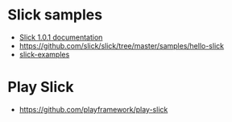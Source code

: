 Slick samples
=============

* [Slick 1.0.1 documentation](http://slick.lightbend.com/doc/1.0.1/gettingstarted.html#populating-the-database)
* https://github.com/slick/slick/tree/master/samples/hello-slick
* [slick-examples](https://github.com/slick/slick-examples/tree/1.0.1)


Play Slick
==========

* https://github.com/playframework/play-slick
